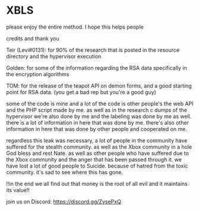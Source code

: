 # XBLS
please enjoy the entire method.
I hope this helps people

credits and thank you

Teir (Levi#0131): for 90% of the research that is posted in the resource directory and the hypervisor execution

Golden: for some of the information regarding the RSA data specifically in the encryption algorithms

TOM: for the release of the teapot API on demon forms, and a good starting point for RSA data. (you get a bad rep but you're a good guy)


some of the code is mine and a lot of the code is other people's the web API and the PHP script made by me. as well as in the research c  dumps of the hypervisor we're also done by me and the labeling was done by me as well. there is a lot of information in here that was done by me. there's also other information in here that was done by other people and cooperated on me.


regardless this leak was necessary, a lot of people in the community have suffered for the stealth community. as well as the Xbox community in a hole God bless and rest Nate. as well as other people who have suffered due to the Xbox community and the anger that has been passed through it. we have lost a lot of good people to Suicide. because of hatred from the toxic community. it's sad to see where this has gone.


!!in the end we all find out that money is the root of all evil and it maintains its value!!

join us on Discord:
https://discord.gg/ZysePxQ

